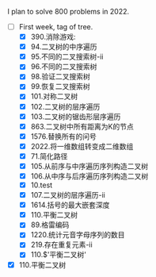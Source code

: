 I plan to solve 800 problems in 2022.
- [ ] First week, tag of tree.
  - [x] 390.消除游戏:
  - [x] 94.二叉树的中序遍历
  - [x] 95.不同的二叉搜索树-ii
  - [x] 96.不同的二叉搜索树
  - [x] 98.验证二叉搜索树
  - [x] 99.恢复二叉搜索树
  - [x] 101.对称二叉树
  - [x] 102.二叉树的层序遍历
  - [x] 103.二叉树的锯齿形层序遍历
  - [x] 863.二叉树中所有距离为K的节点
  - [x] 1576.替换所有的问号
  - [x] 2022.将一维数组转变成二维数组
  - [x] 71.简化路径
  - [x] 105.从前序与中序遍历序列构造二叉树
  - [x] 106.从中序与后序遍历序列构造二叉树
  - [x] 10.test
  - [x] 107.二叉树的层序遍历-ii
  - [x] 1614.括号的最大嵌套深度
  - [x] 110.平衡二叉树
  - [x] 89.格雷编码
  - [x] 1220.统计元音字母序列的数目
  - [x] 219.存在重复元素-ii
  - [x] 110.$'平衡二叉树'
- [x] 110.平衡二叉树
